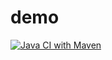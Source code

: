 # demo

[![Java CI with Maven](https://github.com/adilouafik/demo/actions/workflows/maven.yml/badge.svg)](https://github.com/adilouafik/demo/actions/workflows/maven.yml)
